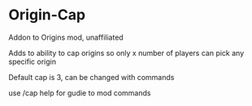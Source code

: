 # Origin-Cap
Addon to Origins mod, unaffiliated

Adds to ability to cap origins so only x number of players can pick any specific origin

Default cap is 3, can be changed with commands


use /cap help for gudie to mod commands
